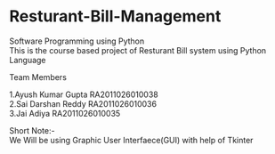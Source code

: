 # Resturant-Bill-Management
Software Programming using Python  
This is the course based project of Resturant Bill system using Python Language  

Team Members  

1.Ayush Kumar Gupta RA2011026010038  
2.Sai Darshan Reddy RA2011026010036  
3.Jai Adiya         RA2011026010035  
  
Short Note:-  
We Will be using Graphic User Interfaece(GUI) with help of Tkinter  

